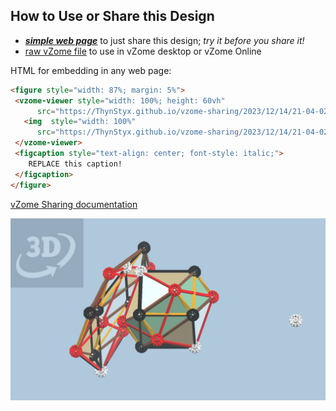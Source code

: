 
## How to Use or Share this Design

 - [***simple web page***](<https://ThynStyx.github.io/vzome-sharing/2023/12/14/21-04-02-2-cubes--coloured-collapsed-with-hull/>) to just share this design; *try it before you share it!*
 - [raw vZome file](<https://raw.githubusercontent.com/ThynStyx/vzome-sharing/main/2023/12/14/21-04-02-2-cubes--coloured-collapsed-with-hull/2-cubes--coloured-collapsed-with-hull.vZome>) to use in vZome desktop or vZome Online
 
 HTML for embedding in any web page:
 ```html
<figure style="width: 87%; margin: 5%">
  <vzome-viewer style="width: 100%; height: 60vh"
       src="https://ThynStyx.github.io/vzome-sharing/2023/12/14/21-04-02-2-cubes--coloured-collapsed-with-hull/2-cubes--coloured-collapsed-with-hull.vZome" >
    <img  style="width: 100%"
       src="https://ThynStyx.github.io/vzome-sharing/2023/12/14/21-04-02-2-cubes--coloured-collapsed-with-hull/2-cubes--coloured-collapsed-with-hull.png" >
  </vzome-viewer>
  <figcaption style="text-align: center; font-style: italic;">
     REPLACE this caption!
  </figcaption>
</figure>
 ```

[vZome Sharing documentation](https://vzome.github.io/vzome/sharing.html#how-it-works)

![Image](<2-cubes--coloured-collapsed-with-hull.png>)

